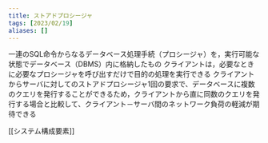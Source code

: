 ```yaml
---
title: ストアドプロシージャ
tags: [2023/02/19]
aliases: []
---
```


一連のSQL命令からなるデータベース処理手続（プロシージャ）を，実行可能な状態でデータベース（DBMS）内に格納したもの
クライアントは，必要なときに必要なプロシージャを呼び出すだけで目的の処理を実行できる
クライアントからサーバに対してのストアドプロシージャ1回の要求で、データベースに複数のクエリを発行することができるため，クライアントから直に同数のクエリを発行する場合と比較して、クライアント－サーバ間のネットワーク負荷の軽減が期待できる

[[システム構成要素]]